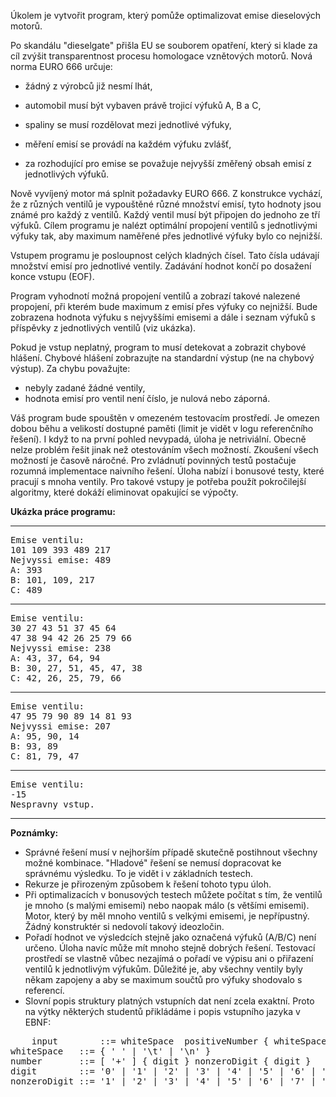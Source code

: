 Úkolem je vytvořit program, který pomůže optimalizovat emise dieselových motorů.

Po skandálu "dieselgate" přišla EU se souborem opatření, který si klade za cíl zvýšit transparentnost procesu homologace vznětových motorů. Nová norma EURO 666 určuje:

*   žádný z výrobců již nesmí lhát,
*   automobil musí být vybaven právě trojicí výfuků A, B a C,
*   spaliny se musí rozdělovat mezi jednotlivé výfuky,
*   měření emisí se provádí na každém výfuku zvlášť,

*   za rozhodující pro emise se považuje nejvyšší změřený obsah emisí z jednotlivých výfuků.

Nově vyvíjený motor má splnit požadavky EURO 666\. Z konstrukce vychází, že z různých ventilů je vypouštěné různé množství emisí, tyto hodnoty jsou známé pro každý z ventilů. Každý ventil musí být připojen do jednoho ze tří výfuků. Cílem programu je nalézt optimální propojení ventilů s jednotlivými výfuky tak, aby maximum naměřené přes jednotlivé výfuky bylo co nejnižší.

Vstupem programu je posloupnost celých kladných čísel. Tato čísla udávají množství emisí pro jednotlivé ventily. Zadávání hodnot končí po dosažení konce vstupu (EOF).

Program vyhodnotí možná propojení ventilů a zobrazí takové nalezené propojení, při kterém bude maximum z emisí přes výfuky co nejnižší. Bude zobrazena hodnota výfuku s nejvyššími emisemi a dále i seznam výfuků s příspěvky z jednotlivých ventilů (viz ukázka).

Pokud je vstup neplatný, program to musí detekovat a zobrazit chybové hlášení. Chybové hlášení zobrazujte na standardní výstup (ne na chybový výstup). Za chybu považujte:

*   nebyly zadané žádné ventily,
*   hodnota emisí pro ventil není číslo, je nulová nebo záporná.

Váš program bude spouštěn v omezeném testovacím prostředí. Je omezen dobou běhu a velikostí dostupné paměti (limit je vidět v logu referenčního řešení). I když to na první pohled nevypadá, úloha je netriviální. Obecně nelze problém řešit jinak než otestováním všech možností. Zkoušení všech možností je časově náročné. Pro zvládnutí povinných testů postačuje rozumná implementace naivního řešení. Úloha nabízí i bonusové testy, které pracují s mnoha ventily. Pro takové vstupy je potřeba použít pokročilejší algoritmy, které dokáží eliminovat opakující se výpočty.

**Ukázka práce programu:**

* * *

<pre>Emise ventilu:
101 109 393 489 217
Nejvyssi emise: 489
A: 393
B: 101, 109, 217
C: 489
</pre>

* * *

<pre>Emise ventilu:
30 27 43 51 37 45 64
47 38 94 42 26 25 79 66
Nejvyssi emise: 238
A: 43, 37, 64, 94
B: 30, 27, 51, 45, 47, 38
C: 42, 26, 25, 79, 66
</pre>

* * *

<pre>Emise ventilu:
47 95 79 90 89 14 81 93
Nejvyssi emise: 207
A: 95, 90, 14
B: 93, 89
C: 81, 79, 47
</pre>

* * *

<pre>Emise ventilu:
-15
Nespravny vstup.
</pre>

* * *

**Poznámky:**

*   Správné řešení musí v nejhorším případě skutečně postihnout všechny možné kombinace. "Hladové" řešení se nemusí dopracovat ke správnému výsledku. To je vidět i v základních testech.
*   Rekurze je přirozeným způsobem k řešení tohoto typu úloh.
*   Při optimalizacích v bonusových testech můžete počítat s tím, že ventilů je mnoho (s malými emisemi) nebo naopak málo (s většími emisemi). Motor, který by měl mnoho ventilů s velkými emisemi, je nepřípustný. Žádný konstruktér si nedovolí takový ideozločin.
*   Pořadí hodnot ve výsledcích stejně jako označená výfuků (A/B/C) není určeno. Úloha navíc může mít mnoho stejně dobrých řešení. Testovací prostředí se vlastně vůbec nezajímá o pořadí ve výpisu ani o přiřazení ventilů k jednotlivým výfukům. Důležité je, aby všechny ventily byly někam zapojeny a aby se maximum součtů pro výfuky shodovalo s referencí.
*   Slovní popis struktury platných vstupních dat není zcela exaktní. Proto na výtky některých studentů přikládáme i popis vstupního jazyka v EBNF:

<pre>    input        ::= whiteSpace  positiveNumber { whiteSpace positiveNumber } whiteSpace
whiteSpace   ::= { ' ' | '\t' | '\n' }
number       ::= [ '+' ] { digit } nonzeroDigit { digit }
digit        ::= '0' | '1' | '2' | '3' | '4' | '5' | '6' | '7' | '8' | '9'
nonzeroDigit ::= '1' | '2' | '3' | '4' | '5' | '6' | '7' | '8' | '9'
</pre>